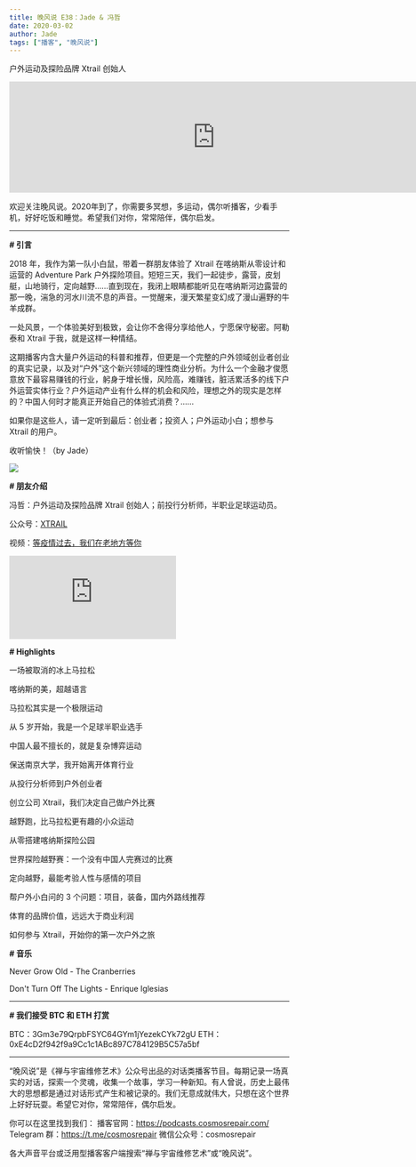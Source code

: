 ```yaml
---
title: 晚风说 E38：Jade & 冯哲
date: 2020-03-02
author: Jade
tags: ["播客", "晚风说"]
---
```


户外运动及探险品牌 Xtrail 创始人

<!--more-->

<iframe src="https://fireside.fm/player/v2/trfV16OE+hEKuOEXR?theme=dark" width="740" height="200" frameborder="0" scrolling="no"></iframe>

欢迎关注晚风说。2020年到了，你需要多冥想，多运动，偶尔听播客，少看手机，好好吃饭和睡觉。希望我们对你，常常陪伴，偶尔启发。

- - - - - 

**# 引言**

2018 年，我作为第一队小白鼠，带着一群朋友体验了 Xtrail 在喀纳斯从零设计和运营的 Adventure Park 户外探险项目。短短三天，我们一起徒步，露营，皮划艇，山地骑行，定向越野……直到现在，我闭上眼睛都能听见在喀纳斯河边露营的那一晚，湍急的河水川流不息的声音。一觉醒来，漫天繁星变幻成了漫山遍野的牛羊成群。

一处风景，一个体验美好到极致，会让你不舍得分享给他人，宁愿保守秘密。阿勒泰和 Xtrail 于我，就是这样一种情结。

这期播客内含大量户外运动的科普和推荐，但更是一个完整的户外领域创业者创业的真实记录，以及对“户外”这个新兴领域的理性商业分析。为什么一个金融才俊愿意放下最容易赚钱的行业，躬身于增长慢，风险高，难赚钱，脏活累活多的线下户外运营实体行业？户外运动产业有什么样的机会和风险，理想之外的现实是怎样的？中国人何时才能真正开始自己的体验式消费？……

如果你是这些人，请一定听到最后：创业者；投资人；户外运动小白；想参与 Xtrail 的用户。

收听愉快！（by Jade）

![](https://cosmosrepair-1257028016.cos.ap-beijing.myqcloud.com/截屏2020-03-02上午9.30.13.png)

**# 朋友介绍**

冯哲：户外运动及探险品牌 Xtrail 创始人；前投行分析师，半职业足球运动员。

公众号：[XTRAIL](https://mp.weixin.qq.com/s/VNG-OUJB9OBl2smNVSUC1A)

视频：[等疫情过去，我们在老地方等你](https://v.qq.com/x/page/b3068c7os5w.html)

<iframe frameborder="0" src="https://v.qq.com/txp/iframe/player.html?vid=b3068c7os5w" allowFullScreen="true"></iframe>

**# Highlights**

一场被取消的冰上马拉松

喀纳斯的美，超越语言

马拉松其实是一个极限运动

从 5 岁开始，我是一个足球半职业选手

中国人最不擅长的，就是复杂博弈运动

保送南京大学，我开始离开体育行业

从投行分析师到户外创业者

创立公司 Xtrail，我们决定自己做户外比赛

越野跑，比马拉松更有趣的小众运动

从零搭建喀纳斯探险公园

世界探险越野赛：一个没有中国人完赛过的比赛

定向越野，最能考验人性与感情的项目

帮户外小白问的 3 个问题：项目，装备，国内外路线推荐

体育的品牌价值，远远大于商业利润

如何参与 Xtrail，开始你的第一次户外之旅

**# 音乐**

Never Grow Old - The Cranberries

Don't Turn Off The Lights - Enrique Iglesias

- - - - - 

**# 我们接受 BTC 和 ETH 打赏**

BTC：3Gm3e79QrpbFSYC64GYm1jYezekCYk72gU
ETH：0xE4cD2f942f9a9Cc1c1ABc897C784129B5C57a5bf

- - - - - 

“晚风说”是《禅与宇宙维修艺术》公众号出品的对话类播客节目。每期记录一场真实的对话，探索一个灵魂，收集一个故事，学习一种新知。有人曾说，历史上最伟大的思想都是通过对话形式产生和被记录的。我们无意成就伟大，只想在这个世界上好好玩耍。希望它对你，常常陪伴，偶尔启发。

你可以在这里找到我们：
播客官网：https://podcasts.cosmosrepair.com/
Telegram 群：https://t.me/cosmosrepair
微信公众号：cosmosrepair

各大声音平台或泛用型播客客户端搜索“禅与宇宙维修艺术”或“晚风说”。